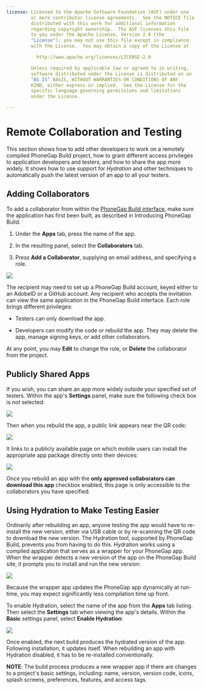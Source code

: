 ```yaml
---
license: Licensed to the Apache Software Foundation (ASF) under one
         or more contributor license agreements.  See the NOTICE file
         distributed with this work for additional information
         regarding copyright ownership.  The ASF licenses this file
         to you under the Apache License, Version 2.0 (the
         "License"); you may not use this file except in compliance
         with the License.  You may obtain a copy of the License at

           http://www.apache.org/licenses/LICENSE-2.0

         Unless required by applicable law or agreed to in writing,
         software distributed under the License is distributed on an
         "AS IS" BASIS, WITHOUT WARRANTIES OR CONDITIONS OF ANY
         KIND, either express or implied.  See the License for the
         specific language governing permissions and limitations
         under the License.

---
```


# Remote Collaboration and Testing

This section shows how to add other developers to work on a remotely
compiled PhoneGap Build project, how to grant different access
privileges to application developers and testers, and how to share the
app more widely. It shows how to use support for _Hydration_ and other
techniques to automatically push the latest version of an app to all
your testers.

## Adding Collaborators

To add a collaborator from within the [PhoneGap Build
interface](http://build.phonegap.com), make sure the application has
first been built, as described in Introducing PhoneGap Build.

1. Under the __Apps__ tab, press the name of the app.

2. In the resulting panel, select the __Collaborators__ tab.

3. Press __Add a Collaborator__, supplying an email address, and
   specifying a role.

![](img/guide/phonegap-build/pgbuild_collab_add.png)

The recipient may need to set up a PhoneGap Build account, keyed
either to an AdobeID or a GitHub account.  Any recipient who accepts
the invitation can view the same application in the PhoneGap Build
interface. Each role brings different privileges:

* Testers can only download the app.

* Developers can modify the code or rebuild the app. They may delete
  the app, manage signing keys, or add other collaborators.

At any point, you may __Edit__ to change the role, or __Delete__ the
collaborator from the project.

## Publicly Shared Apps

If you wish, you can share an app more widely outside your specified
set of testers. Within the app's __Settings__ panel, make sure the
following check box is _not_ selected:

![](img/guide/phonegap-build/pgbuild_collab_check.png)

Then when you rebuild the app, a public link appears near the QR code:

![](img/guide/phonegap-build/pgbuild_collab_link.png)

It links to a publicly available page on which mobile users can
install the appropriate app package directly onto their devices:

![](img/guide/phonegap-build/pgbuild_collab_share.png)

Once you rebuild an app with the __only approved collaborators can
download this app__ checkbox enabled, this page is only accessible to
the collaborators you have specified.

## Using Hydration to Make Testing Easier

Ordinarily after rebuilding an app, anyone testing the app would have
to re-install the new version, either via USB cable or by re-scanning
the QR code to download the new version.  The Hydration tool,
supported by PhoneGap Build, prevents you from having to do this.
Hydration works using a compiled application that serves as a
wrapper for your PhoneGap app. When the wrapper detects a new version
of the app on the PhoneGap Build site, it prompts you to install and
run the new version:

![](img/guide/phonegap-build/pgbuild_hydrate.png)

Because the wrapper app updates the PhoneGap app dynamically at
run-time, you may expect significantly less compilation time up front.

To enable Hydration, select the name of the app from the __Apps__ tab
listing.  Then select the __Settings__ tab when viewing the app's
details.  Within the __Basic__ settings panel, select __Enable
Hydration__:

![](img/guide/phonegap-build/pgbuild_hydrate_enable.png)

Once enabled, the next build produces the hydrated version of the app.
Following installation, it updates itself. When rebuilding an app with
Hydration disabled, it has to be re-installed conventionally.

__NOTE__: The build process produces a new wrapper app if there are
changes to a project's basic settings, including: name, version,
version code, icons, splash screens, preferences, features, and access
tags.
